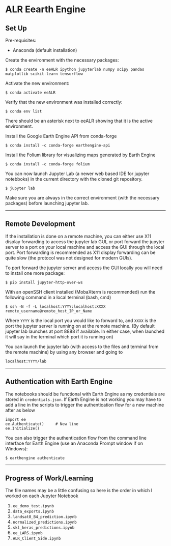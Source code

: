 # **ALR Eearth Engine**


## **Set Up**
Pre-requisites:
* Anaconda (default installation)

Create the environment with the necessary packages:

`$ conda create -n eeALR ipython jupyterlab numpy scipy pandas matplotlib scikit-learn tensorflow`

Activate the new environment:

`$ conda activate eeALR`

Verify that the new environment was installed correctly:

`$ conda env list`

There should be an asterisk next to eeALR showing that it is the active environment.

Install the Google Earth Engine API from conda-forge

`$ conda install -c conda-forge earthengine-api`

Install the Folium library for visualizing maps generated by Earth Engine

`$ conda install -c conda-forge folium`

You can now launch Jupyter Lab (a newer web based IDE for jupyter notebboks) in the current directory with the cloned git repository.

`$ jupyter lab`

Make sure you are always in the correct environment (with the necessary packages) before launching jupyter lab.

---

## **Remote Development**

If the installation is done on a remote machine, you can either use X11 display forwarding to access the jupyter lab GUI, or port forward the jupyter server to a port on your local machine and access the GUI through the local port. Port forwarding is recommended as X11 display forwarding can be quite slow (the protocol was not designed for modern GUIs).

To port forward the jupyter server and access the GUI locally you will need to install one more package:

`$ pip install jupyter-http-over-ws`

With an openSSH client installed (MobaXterm is recommended) run the following command in a local terminal (bash, cmd)

`$ ssh -N -f -L localhost:YYYY:localhost:XXXX remote_username@remote_host_IP_or_Name`

Where `YYYY` is the local port you would like to forward to, and `XXXX` is the port the jupyter server is running on at the remote machine. (By default jupyter lab launches at port 8888 if available. In either case, when launched it will say in the terminal which port it is running on)

You can launch the jupyter lab (with access to the files and terminal from the remote machine) by using any browser and going to

`localhost:YYYY/lab`

---

## **Authentication with Earth Engine**

The notebooks should be functional with Earth Engine as my credentials are stored in `credentials.json`. If Earth Engine is not working you may have to add a line in the scripts to trigger the authentication flow for a new machine after as below

```
import ee
ee.Authenticate()     # New line
ee.Initialize()
```

You can also trigger the authentication flow from the command line interface for Earth Engine (use an Anaconda Prompt window if on Windows):

`$ earthengine authenticate`

---

## **Progress of Work/Learning**

The file names may be a little confusing so here is the order in which I worked on each Jupyter Notebook
1. `ee_demo_test.ipynb`
2. `data_exports.ipynb`
3. `landsat8_B4_prediction.ipynb`
4. `normalized_predictions.ipynb`
5. `skl_keras_predictions.ipynb`
6. `ee_LARS.ipynb`
7. `ALR_Client_Side.ipynb`
